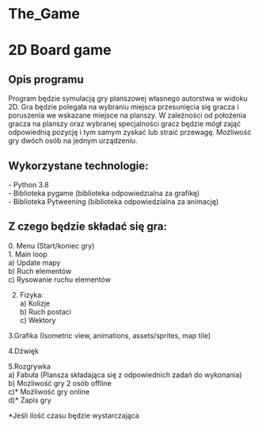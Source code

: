 # The_Game

<h1>2D Board game</h2>
<h2> Opis programu </h2>
Program będzie symulacją gry planszowej własnego autorstwa w widoku 2D. Gra będzie polegała na wybraniu miejsca przesunięcia się gracza i poruszenia we wskazane miejsce na planszy. W zależności od położenia gracza na planszy oraz wybranej specjalności gracz będzie mógł zająć odpowiednią pozycję i tym samym zyskać lub straić przewagę. Możliwość gry dwóch osób na jednym urządzeniu. 

<h2>Wykorzystane technologie:</h2>
- Python 3.8<br>
- Biblioteka pygame (biblioteka odpowiedzialna za grafikę)<br>
- Biblioteka Pytweening (biblioteka odpowiedzialna za animację)<br>

<h2>Z czego będzie składać się gra:</h2>
0. Menu (Start/koniec gry)<br>
1. Main loop<br>
a) Update mapy<br>
b) Ruch elementów<br>
c) Rysowanie ruchu elementów<br>

2. Fizyka:<br>
a) Kolizje<br>
b) Ruch postaci<br>
c) Wektory<br>  

3.Grafika (Isometric view, animations, assets/sprites, map tile)<br>

4.Dźwięk<br>

5.Rozgrywka<br>
a) Fabuła (Plansza składająca się z odpowiednich zadań do wykonania)<br>
b) Możliwość gry 2 osób offline<br>
c)* Możliwość gry online<br>
d)* Zapis gry<br>
 
 *Jeśli ilość czasu będzie wystarczająca<br>
